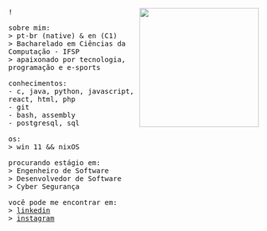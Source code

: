<p float="left">
<img src="https://github.com/lzimtelli/lzimtelli/blob/main/imgsrc/9.jpg" width="240" align="right">
  <p float = "left">
  <samp>
    !
    <br>
    <br>
    sobre mim: <br>
    > pt-br (native) & en (C1)<br>
    > Bacharelado em Ciências da Computação - IFSP <br>
    >  apaixonado por tecnologia, programação e e-sports <br>
    <br>
    conhecimentos:<br>
    - c, java, python, javascript, react, html, php <br>
    - git <br>
    - bash, assembly <br>
    - postgresql, sql <br>
    <br>
    os:<br>
    > win 11 && nixOS <br>
    <br>
    procurando estágio em:<br>
    > Engenheiro de Software <br>
    > Desenvolvedor de Software <br>
    > Cyber Segurança <br>
    <br>
    você pode me encontrar em: <br>
    > <a href="https://www.linkedin.com/in/martelli-leo"> linkedin </a> <br>
    > <a href="https://www.instagram.com/leomartelli_/"> instagram </a> <br>
  </samp>
  </p>
</p>
